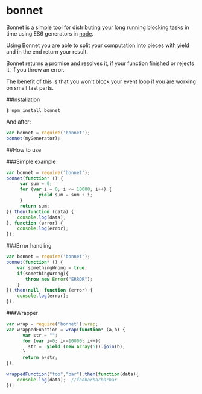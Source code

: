 # bonnet
Bonnet is a simple tool for distributing your long running blocking tasks in time using ES6 generators in [node](http://nodejs.org/).

Using Bonnet you are able to split your computation into pieces with yield and in the end return your result.

Bonnet returns a promise and resolves it, if your function finished or rejects it, if you throw an error. 

The benefit of this is that you won't block your event loop if you are working on small fast parts.

##Installation

```
$ npm install bonnet
```
And after:

```javascript
var bonnet = require('bonnet');
bonnet(myGenerator);

```

##How to use

###Simple example

```javascript
var bonnet = require('bonnet');
bonnet(function* () {
     var sum = 0;
     for (var i = 0; i <= 10000; i++) {
            yield sum = sum + i;
     }
     return sum;
}).then(function (data) {
    console.log(data);
}, function (error) {
    console.log(error);
});

```

###Error handling

```javascript
var bonnet = require('bonnet');
bonnet(function* () {
    var somethingWrong = true;
    if(somethingWrong){
       throw new Error("ERROR");
    }  
}).then(null, function (error) {
    console.log(error);
});

```


###Wrapper

```javascript
var wrap = require('bonnet').wrap;
var wrappedFunction = wrap(function* (a,b) {
      var str = "";
      for (var i=0; i<=10000; i++){
        str =  yield (new Array(5)).join(b);
      }
      return a+str;
});

wrappedFunction("foo","bar").then(function(data){
    console.log(data);  //foobarbarbarbar
});

```



